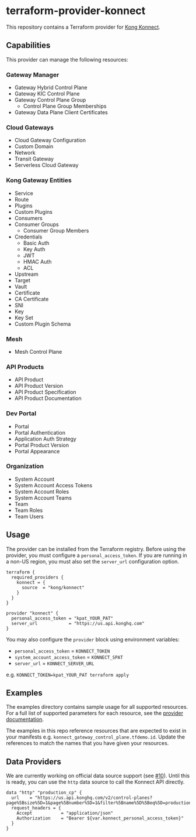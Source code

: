 # terraform-provider-konnect

This repository contains a Terraform provider for [Kong Konnect](https://konghq.com/products/kong-konnect/register?utm_source=github&utm_campaign=terraform&utm_content=terraform-provider-konnect).

## Capabilities

This provider can manage the following resources:

### Gateway Manager

- Gateway Hybrid Control Plane
- Gateway KIC Control Plane
- Gateway Control Plane Group
  - Control Plane Group Memberships
- Gateway Data Plane Client Certificates

### Cloud Gateways

- Cloud Gateway Configuration
- Custom Domain
- Network
- Transit Gateway
- Serverless Cloud Gateway

### Kong Gateway Entities

- Service
- Route
- Plugins
- Custom Plugins
- Consumers
- Consumer Groups
  - Consumer Group Members
- Credentials
  - Basic Auth
  - Key Auth
  - JWT
  - HMAC Auth
  - ACL
- Upstream
- Target
- Vault
- Certificate
- CA Certificate
- SNI
- Key
- Key Set
- Custom Plugin Schema

### Mesh

- Mesh Control Plane

### API Products

- API Product
- API Product Version
- API Product Specification
- API Product Documentation

### Dev Portal

- Portal
- Portal Authentication
- Application Auth Strategy
- Portal Product Version
- Portal Appearance

### Organization

- System Account
- System Account Access Tokens
- System Account Roles
- System Account Teams
- Team
- Team Roles
- Team Users

## Usage

The provider can be installed from the Terraform registry. Before using the provider, you must configure a `personal_access_token`. If you are running in a non-US region, you must also set the `server_url` configuration option.

```hcl
terraform {
  required_providers {
    konnect = {
      source  = "kong/konnect"
    }
  }
}

provider "konnect" {
  personal_access_token = "kpat_YOUR_PAT"
  server_url            = "https://us.api.konghq.com"
}
```

You may also configure the `provider` block using environment variables:

- `personal_access_token` = `KONNECT_TOKEN`
- `system_account_access_token` = `KONNECT_SPAT`
- `server_url` = `KONNECT_SERVER_URL`

e.g. `KONNECT_TOKEN=kpat_YOUR_PAT terraform apply`

## Examples

The examples directory contains sample usage for all supported resources. For a full list of supported parameters for each resource, see the [provider documentation](https://registry.terraform.io/providers/Kong/konnect/latest/docs).

The examples in this repo reference resources that are expected to exist in your manifests e.g. `konnect_gateway_control_plane.tfdemo.id`. Update the references to match the names that you have given your resources.

## Data Providers

We are currently working on official data source support (see [#10](https://github.com/Kong/terraform-provider-konnect/issues/10)). Until this is ready, you can use the `http` data source to call the Konnect API directly.

```hcl
data "http" "production_cp" {
  url    = "https://us.api.konghq.com/v2/control-planes?page%5Bsize%5D=1&page%5Bnumber%5D=1&filter%5Bname%5D%5Beq%5D=production"
  request_headers = {
    Accept           = "application/json"
    Authorization    = "Bearer ${var.konnect_personal_access_token}"
  }
}
```

<!-- No SDK Installation -->
<!-- No SDK Example Usage -->
<!-- No SDK Available Operations -->
<!-- Placeholder for Future Speakeasy SDK Sections -->
